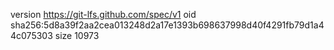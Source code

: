 version https://git-lfs.github.com/spec/v1
oid sha256:5d8a39f2aa2cea013248d2a17e1393b698637998d40f4291fb79d1a44c075303
size 10973
